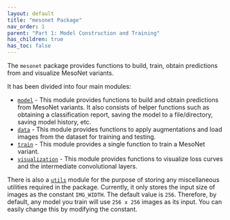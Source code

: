 ```yaml
---
layout: default
title: "mesonet Package"
nav_order: 1
parent: "Part 1: Model Construction and Training"
has_children: true
has_toc: false
---
```


The `mesonet` package provides functions to build, train, obtain predictions from and visualize MesoNet variants.

It has been divided into four main modules:

- [`model`](https://github.com/MalayAgarwal-Lee/MesoNet-DeepFakeDetection/blob/main/mesonet/model.py) - This module provides functions to build and obtain predictions from MesoNet variants. It also consists of helper functions such as obtaining a classification report, saving the model to a file/directory, saving model history, etc.
- [`data`](https://github.com/MalayAgarwal-Lee/MesoNet-DeepFakeDetection/blob/main/mesonet/data.py) - This module provides functions to apply augmentations and load images from the dataset for training and testing.
- [`train`](https://github.com/MalayAgarwal-Lee/MesoNet-DeepFakeDetection/blob/main/mesonet/train.py) - This module provides a single function to train a MesoNet variant.
- [`visualization`](https://github.com/MalayAgarwal-Lee/MesoNet-DeepFakeDetection/blob/main/mesonet/visualization.py) - This module provides functions to visualize loss curves and the intermediate convolutional layers.

There is also a [`utils`](https://github.com/MalayAgarwal-Lee/MesoNet-DeepFakeDetection/blob/main/mesonet/utils.py) module for the purpose of storing any miscellaneous utilities required in the package. Currently, it only stores the input size of images as the constant `IMG_WIDTH`. The default value is `256`. Therefore, by default, any model you train will use `256 x 256` images as its input. You can easily change this by modifying the constant.

